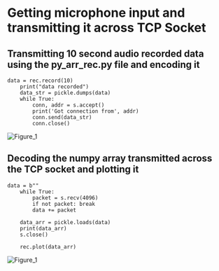 # Getting microphone input and transmitting it across TCP Socket
## Transmitting 10 second audio recorded data using the py_arr_rec.py file and encoding it
```
data = rec.record(10)
    print("data recorded")
    data_str = pickle.dumps(data)
    while True:
        conn, addr = s.accept()
        print('Got connection from', addr)
        conn.send(data_str)
        conn.close()
```
![Figure_1](https://user-images.githubusercontent.com/60630614/111500007-e7ee0500-8719-11eb-8511-145a457213d1.png)
## Decoding the numpy array transmitted across the TCP socket and plotting it
```
data = b""
    while True:
        packet = s.recv(4096)
        if not packet: break
        data += packet

    data_arr = pickle.loads(data)
    print(data_arr)
    s.close()

    rec.plot(data_arr)
```
![Figure_1](https://user-images.githubusercontent.com/60630614/111499858-c3922880-8719-11eb-9150-20ab3b2a4107.png)
